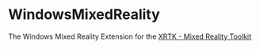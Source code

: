 # WindowsMixedReality
The Windows Mixed Reality Extension for the [XRTK - Mixed Reality Toolkit](https://github.com/XRTK/XRTK-Core)
